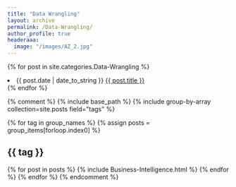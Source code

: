 ```yaml
---
title: "Data Wrangling"
layout: archive
permalink: /Data-Wrangling/
author_profile: true
headeraaa:
  image: "/images/AZ_2.jpg"
---
```


{% for post in site.categories.Data-Wrangling %}
 <li><span>{{ post.date | date_to_string }}</span>&nbsp;<a href="{{ post.url }}">{{ post.title }}</a></li>
{% endfor %}

{% comment %}
{% include base_path %}
{% include group-by-array collection=site.posts field="tags" %}

{% for tag in group_names %}
  {% assign posts = group_items[forloop.index0] %}
  <h2 id="{{ tag | slugify}}" class="archive__subtitle">{{ tag }}</h2>
{% for post in posts %}
  {% include Business-Intelligence.html %}
  {% endfor %}
{% endfor %}
{% endcomment %}